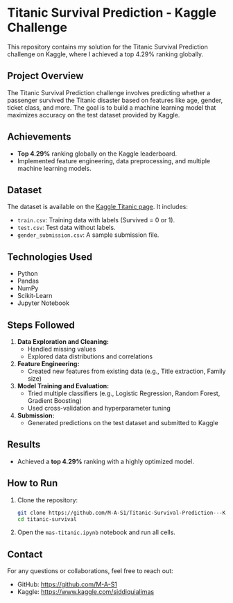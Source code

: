 # Titanic Survival Prediction - Kaggle Challenge

This repository contains my solution for the Titanic Survival Prediction challenge on Kaggle, where I achieved a top 4.29% ranking globally.

## Project Overview
The Titanic Survival Prediction challenge involves predicting whether a passenger survived the Titanic disaster based on features like age, gender, ticket class, and more. The goal is to build a machine learning model that maximizes accuracy on the test dataset provided by Kaggle.

## Achievements
- **Top 4.29%** ranking globally on the Kaggle leaderboard.
- Implemented feature engineering, data preprocessing, and multiple machine learning models.

## Dataset
The dataset is available on the [Kaggle Titanic page](https://www.kaggle.com/competitions/titanic/data). It includes:
- `train.csv`: Training data with labels (Survived = 0 or 1).
- `test.csv`: Test data without labels.
- `gender_submission.csv`: A sample submission file.

## Technologies Used
- Python
- Pandas
- NumPy
- Scikit-Learn
- Jupyter Notebook

## Steps Followed
1. **Data Exploration and Cleaning:**
   - Handled missing values
   - Explored data distributions and correlations
2. **Feature Engineering:**
   - Created new features from existing data (e.g., Title extraction, Family size)
3. **Model Training and Evaluation:**
   - Tried multiple classifiers (e.g., Logistic Regression, Random Forest, Gradient Boosting)
   - Used cross-validation and hyperparameter tuning
4. **Submission:**
   - Generated predictions on the test dataset and submitted to Kaggle

## Results
- Achieved a **top 4.29%** ranking with a highly optimized model.

## How to Run
1. Clone the repository:
   ```bash
   git clone https://github.com/M-A-S1/Titanic-Survival-Prediction---Kaggle-Challenge.git
   cd titanic-survival
   ```
2. Open the `mas-titanic.ipynb` notebook and run all cells.


## Contact
For any questions or collaborations, feel free to reach out:
- GitHub: https://github.com/M-A-S1
- Kaggle: https://www.kaggle.com/siddiquialimas


